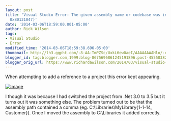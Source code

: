 ```yaml
---
layout: post
title: 'Visual Studio Error: The given assembly name or codebase was invalid (HRESULT:
  0x80131047)'
date: '2014-03-06T18:59:00.001-05:00'
author: Rick Wilson
tags:
- Visual Studio
- Error
modified_time: '2014-03-06T18:59:38.696-05:00'
thumbnail: http://lh3.ggpht.com/-8-AA-TmPZSc/UxkL6ew0aeI/AAAAAAAAHlo/-ePLcvDT64s/s72-c/image_thumb%25255B1%25255D.png?imgmax=800
blogger_id: tag:blogger.com,1999:blog-8675696861245191896.post-4555038249229682987
blogger_orig_url: https://www.richardawilson.com/2014/03/visual-studio-error-given-assembly-name.html
---
```



When attempting to add a reference to a project this error kept appearing.  

[![image](http://lh3.ggpht.com/-8-AA-TmPZSc/UxkL6ew0aeI/AAAAAAAAHlo/-ePLcvDT64s/image_thumb%25255B1%25255D.png?imgmax=800)](http://lh6.ggpht.com/-9S37arTo-5E/UxkL5uD2qnI/AAAAAAAAHlg/A5Fxae_DWgg/s1600-h/image%25255B3%25255D.png)

I though it was because I had switched the project from .Net 3.0 to 3.5 but it turns out it was something else.  The problem turned out to be that the assembly path contained a comma (eg. C:\Libraries\MyLibrary{1-1-14, Customer}).  Once I moved the assembly to C:\Libraries it added correctly.

